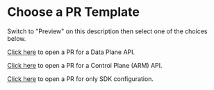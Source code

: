 # Choose a PR Template

Switch to "Preview" on this description then select one of the choices below.

<a href="?expand=1&template=data_plane_template.md">Click here</a> to open a PR for a Data Plane API.

<a href="?expand=1&template=control_plane_template.md">Click here</a> to open a PR for a Control Plane (ARM) API.

<a href="?expand=1&template=sdk_configuration_template.md">Click here</a> to open a PR for only SDK configuration.
